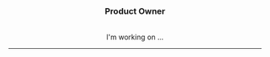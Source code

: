 <h3 align="center">Product Owner</h3>

<br/>

<div align="center">
  I'm working on ...
</div>

<div align="center">
  <a href="leossberg@gmail.com">
    <img scr="https://img.odcdn.com.br/wp-content/uploads/2020/10/20201006040756.jpg"/>
  </a>
</div>

<hr/>
